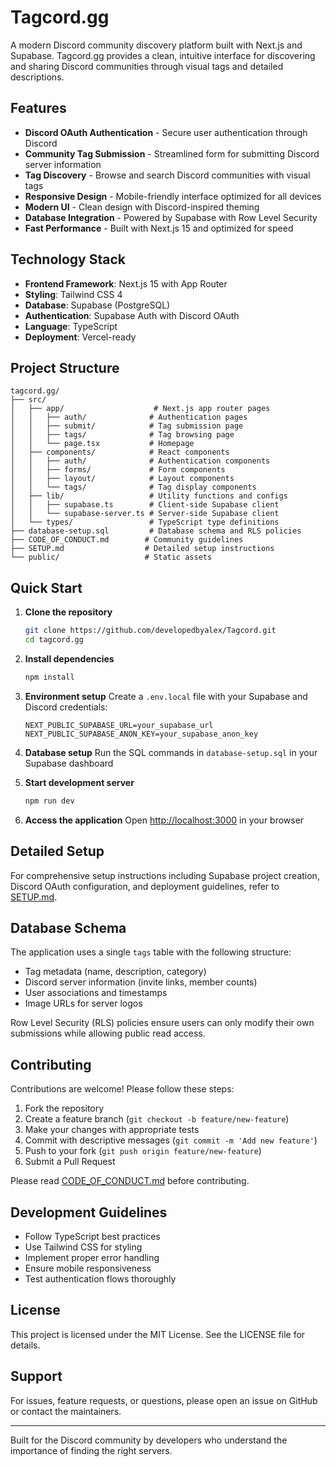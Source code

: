 # Tagcord.gg

A modern Discord community discovery platform built with Next.js and Supabase. Tagcord.gg provides a clean, intuitive interface for discovering and sharing Discord communities through visual tags and detailed descriptions.

## Features

- **Discord OAuth Authentication** - Secure user authentication through Discord
- **Community Tag Submission** - Streamlined form for submitting Discord server information
- **Tag Discovery** - Browse and search Discord communities with visual tags
- **Responsive Design** - Mobile-friendly interface optimized for all devices
- **Modern UI** - Clean design with Discord-inspired theming
- **Database Integration** - Powered by Supabase with Row Level Security
- **Fast Performance** - Built with Next.js 15 and optimized for speed

## Technology Stack

- **Frontend Framework**: Next.js 15 with App Router
- **Styling**: Tailwind CSS 4
- **Database**: Supabase (PostgreSQL)
- **Authentication**: Supabase Auth with Discord OAuth
- **Language**: TypeScript
- **Deployment**: Vercel-ready

## Project Structure

```
tagcord.gg/
├── src/
│   ├── app/                    # Next.js app router pages
│   │   ├── auth/              # Authentication pages
│   │   ├── submit/            # Tag submission page
│   │   ├── tags/              # Tag browsing page
│   │   └── page.tsx           # Homepage
│   ├── components/            # React components
│   │   ├── auth/              # Authentication components
│   │   ├── forms/             # Form components
│   │   ├── layout/            # Layout components
│   │   └── tags/              # Tag display components
│   ├── lib/                   # Utility functions and configs
│   │   ├── supabase.ts        # Client-side Supabase client
│   │   └── supabase-server.ts # Server-side Supabase client
│   └── types/                 # TypeScript type definitions
├── database-setup.sql         # Database schema and RLS policies
├── CODE_OF_CONDUCT.md        # Community guidelines
├── SETUP.md                  # Detailed setup instructions
└── public/                   # Static assets
```

## Quick Start

1. **Clone the repository**
   ```bash
   git clone https://github.com/developedbyalex/Tagcord.git
   cd tagcord.gg
   ```

2. **Install dependencies**
   ```bash
   npm install
   ```

3. **Environment setup**
   Create a `.env.local` file with your Supabase and Discord credentials:
   ```env
   NEXT_PUBLIC_SUPABASE_URL=your_supabase_url
   NEXT_PUBLIC_SUPABASE_ANON_KEY=your_supabase_anon_key
   ```

4. **Database setup**
   Run the SQL commands in `database-setup.sql` in your Supabase dashboard

5. **Start development server**
   ```bash
   npm run dev
   ```

6. **Access the application**
   Open [http://localhost:3000](http://localhost:3000) in your browser

## Detailed Setup

For comprehensive setup instructions including Supabase project creation, Discord OAuth configuration, and deployment guidelines, refer to [SETUP.md](./SETUP.md).

## Database Schema

The application uses a single `tags` table with the following structure:
- Tag metadata (name, description, category)
- Discord server information (invite links, member counts)
- User associations and timestamps
- Image URLs for server logos

Row Level Security (RLS) policies ensure users can only modify their own submissions while allowing public read access.

## Contributing

Contributions are welcome! Please follow these steps:

1. Fork the repository
2. Create a feature branch (`git checkout -b feature/new-feature`)
3. Make your changes with appropriate tests
4. Commit with descriptive messages (`git commit -m 'Add new feature'`)
5. Push to your fork (`git push origin feature/new-feature`)
6. Submit a Pull Request

Please read [CODE_OF_CONDUCT.md](./CODE_OF_CONDUCT.md) before contributing.

## Development Guidelines

- Follow TypeScript best practices
- Use Tailwind CSS for styling
- Implement proper error handling
- Ensure mobile responsiveness
- Test authentication flows thoroughly

## License

This project is licensed under the MIT License. See the LICENSE file for details.

## Support

For issues, feature requests, or questions, please open an issue on GitHub or contact the maintainers.

---

Built for the Discord community by developers who understand the importance of finding the right servers.
